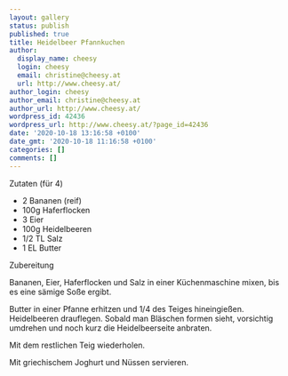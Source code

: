 ```yaml
---
layout: gallery
status: publish
published: true
title: Heidelbeer Pfannkuchen
author:
  display_name: cheesy
  login: cheesy
  email: christine@cheesy.at
  url: http://www.cheesy.at/
author_login: cheesy
author_email: christine@cheesy.at
author_url: http://www.cheesy.at/
wordpress_id: 42436
wordpress_url: http://www.cheesy.at/?page_id=42436
date: '2020-10-18 13:16:58 +0100'
date_gmt: '2020-10-18 11:16:58 +0100'
categories: []
comments: []
---
```

<!-- wp:paragraph -->
Zutaten (für 4)
<!-- /wp:paragraph -->
<!-- wp:list -->
- 2 Bananen (reif)
- 100g Haferflocken
- 3 Eier
- 100g Heidelbeeren
- 1/2 TL Salz
- 1 EL Butter
<!-- /wp:list -->
<!-- wp:paragraph -->
Zubereitung
<!-- /wp:paragraph -->
<!-- wp:paragraph -->
Bananen, Eier, Haferflocken und Salz in einer Küchenmaschine mixen, bis es eine sämige Soße ergibt.
<!-- /wp:paragraph -->
<!-- wp:paragraph -->
Butter in einer Pfanne erhitzen und 1/4 des Teiges hineingießen. Heidelbeeren drauflegen. Sobald man Bläschen formen sieht, vorsichtig umdrehen und noch kurz die Heidelbeerseite anbraten.
<!-- /wp:paragraph -->
<!-- wp:paragraph -->
Mit dem restlichen Teig wiederholen.
<!-- /wp:paragraph -->
<!-- wp:paragraph -->
Mit griechischem Joghurt und Nüssen servieren.
<!-- /wp:paragraph -->
<!-- wp:image {"id":42437} -->
<figure class="wp-block-image"><img src="{% link /wp-content/uploads/Heidelbeer-Pancakes-1.jpg %}" alt="" class="wp-image-42437"></figure>
<!-- /wp:image -->
